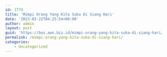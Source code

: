 ```yaml
---
id: 1774
title: 'Mimpi Orang Yang Kita Suka Di Siang Hari'
date: '2023-03-22T04:25:54+00:00'
author: admin
layout: post
guid: 'https://bos.awn.biz.id/mimpi-orang-yang-kita-suka-di-siang-hari/'
permalink: /mimpi-orang-yang-kita-suka-di-siang-hari/
categories:
    - Uncategorized
---
```


